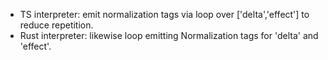 - TS interpreter: emit normalization tags via loop over ['delta','effect'] to reduce repetition.
- Rust interpreter: likewise loop emitting Normalization tags for 'delta' and 'effect'.

